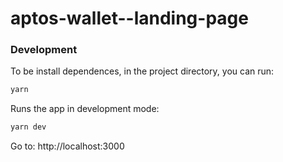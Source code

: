 # aptos-wallet--landing-page

### Development

To be install dependences, in the project directory, you can run:

```bash
yarn
```

Runs the app in development mode:

```bash
yarn dev
```

Go to: http://localhost:3000